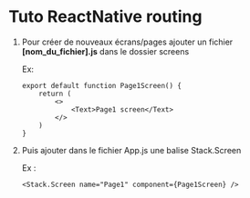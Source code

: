 # Tuto ReactNative routing

1.  Pour créer de nouveaux écrans/pages ajouter un fichier **[nom_du_fichier].js** dans le dossier screens

    Ex:

        export default function Page1Screen() {
            return (
                <>
                    <Text>Page1 screen</Text>
                </>
            )
        }

2.  Puis ajouter dans le fichier App.js une balise Stack.Screen

    Ex :

        <Stack.Screen name="Page1" component={Page1Screen} />







<!-- ___________________________________________________
COURS - RAPPEL
___________________________________________________
  {Pour appeler un objet il faut la mettre ente acollade}
  
  const player = {
    pseudo: "Ayoub",
    rank: "silver",
    age: 19
  }
  <Text>Hello {player.pseudo}</Text>

   Permet d'initialiser plusieurs propriétées et de les appelées avec {objet.propriétée}
_____________

const Compteur = () => {
    const [compteur, setCompteur] = useState(0)}

Fonction fléchées
    const [valeur, permet de changer la valeur]
                setCompteur(compteur + 1)

    useState -> sert à reactualiser un élément directement lorsque sa valeur change
    (un hook)
_________________________________________________________________________________

composant : <Texte>
variable : chaine de caractère et nombre
objet : const player
accéder aux propriétées d'un objet
JSX : du Javascript à l'intérieur du HTML 
Création de mon propre composant
props de composants
styling inline
le hook useState
 -->
